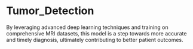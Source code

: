 # Tumor_Detection
By leveraging advanced deep learning techniques and training on comprehensive MRI datasets, this model is a step towards more accurate and timely diagnosis, ultimately contributing to better patient outcomes. 
